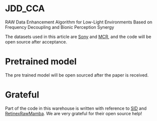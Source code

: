 # JDD_CCA

RAW Data Enhancement Algorithm for Low-Light Environments Based on Frequency Decoupling and Bionic Perception Synergy

The datasets used in this article are [Sony](https://drive.google.com/file/d/1G6VruemZtpOyHjOC5N8Ww3ftVXOydSXx/view) and [MCR](https://drive.google.com/file/d/1Q3NYGyByNnEKt_mREzD2qw9L2TuxCV_r/view), and the code will be open source after acceptance.

# Pretrained model

The pre trained model will be open sourced after the paper is received.

# Grateful

 Part of the code in this warehouse is written with reference to [SID](https://github.com/cchen156/Learning-to-See-in-the-Dark) and [RetinexRawMamba](https://github.com/Cynicarlos/RetinexRawMamba). We are very grateful for their open source help!

 
